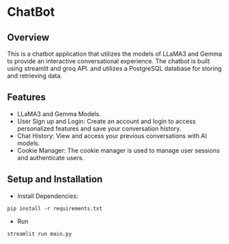 # ChatBot

## Overview


This is a chatbot application that utilizes the models of LLaMA3 and Gemma to provide an interactive conversational experience. The chatbot is built using streamlit and groq API. and utilizes a PostgreSQL database for storing and retrieving data.

## Features

* LLaMA3 and Gemma Models.
* User Sign up and Login: Create an account and login to access personalized features and save your conversation history.
* Chat History: View and access your previous conversations with AI models.
* Cookie Manager: The cookie manager is used to manage user sessions and authenticate users.


## Setup and Installation

* Install Dependencies:

```
pip install -r requirements.txt
```

* Run

```
streamlit run main.py
```

